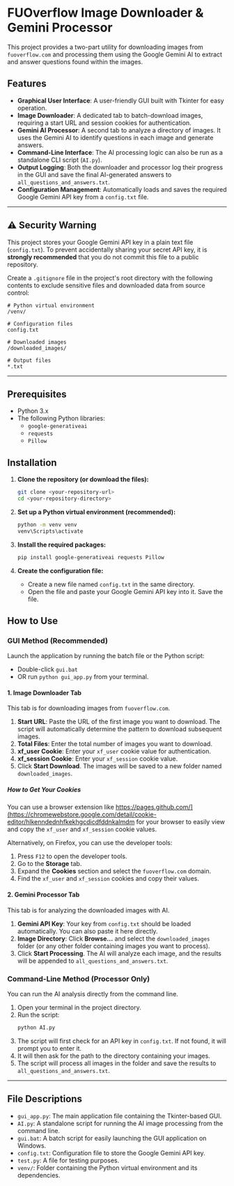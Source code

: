# FUOverflow Image Downloader & Gemini Processor

This project provides a two-part utility for downloading images from `fuoverflow.com` and processing them using the Google Gemini AI to extract and answer questions found within the images.

## Features

- **Graphical User Interface**: A user-friendly GUI built with Tkinter for easy operation.
- **Image Downloader**: A dedicated tab to batch-download images, requiring a start URL and session cookies for authentication.
- **Gemini AI Processor**: A second tab to analyze a directory of images. It uses the Gemini AI to identify questions in each image and generate answers.
- **Command-Line Interface**: The AI processing logic can also be run as a standalone CLI script (`AI.py`).
- **Output Logging**: Both the downloader and processor log their progress in the GUI and save the final AI-generated answers to `all_questions_and_answers.txt`.
- **Configuration Management**: Automatically loads and saves the required Google Gemini API key from a `config.txt` file.

---

## ⚠️ Security Warning

This project stores your Google Gemini API key in a plain text file (`config.txt`). To prevent accidentally sharing your secret API key, it is **strongly recommended** that you do not commit this file to a public repository.

Create a `.gitignore` file in the project's root directory with the following contents to exclude sensitive files and downloaded data from source control:

```
# Python virtual environment
/venv/

# Configuration files
config.txt

# Downloaded images
/downloaded_images/

# Output files
*.txt
```

---

## Prerequisites

- Python 3.x
- The following Python libraries:
  - `google-generativeai`
  - `requests`
  - `Pillow`

## Installation

1.  **Clone the repository (or download the files):**
    ```bash
    git clone <your-repository-url>
    cd <your-repository-directory>
    ```

2.  **Set up a Python virtual environment (recommended):**
    ```bash
    python -m venv venv
    venv\Scripts\activate
    ```

3.  **Install the required packages:**
    ```bash
    pip install google-generativeai requests Pillow
    ```

4.  **Create the configuration file:**
    - Create a new file named `config.txt` in the same directory.
    - Open the file and paste your Google Gemini API key into it. Save the file.

## How to Use

### GUI Method (Recommended)

Launch the application by running the batch file or the Python script:

- Double-click `gui.bat`
- OR run `python gui_app.py` from your terminal.

#### 1. Image Downloader Tab

This tab is for downloading images from `fuoverflow.com`.

1.  **Start URL**: Paste the URL of the first image you want to download. The script will automatically determine the pattern to download subsequent images.
2.  **Total Files**: Enter the total number of images you want to download.
3.  **xf_user Cookie**: Enter your `xf_user` cookie value for authentication.
4.  **xf_session Cookie**: Enter your `xf_session` cookie value.
5.  Click **Start Download**. The images will be saved to a new folder named `downloaded_images`.

##### How to Get Your Cookies
You can use a browser extension like https://pages.github.com/](https://chromewebstore.google.com/detail/cookie-editor/hlkenndednhfkekhgcdicdfddnkalmdm for your browser to easily view and copy the `xf_user` and `xf_session` cookie values.

Alternatively, on Firefox, you can use the developer tools:
1. Press `F12` to open the developer tools.
2. Go to the **Storage** tab.
3. Expand the **Cookies** section and select the `fuoverflow.com` domain.
4. Find the `xf_user` and `xf_session` cookies and copy their values.

#### 2. Gemini Processor Tab

This tab is for analyzing the downloaded images with AI.

1.  **Gemini API Key**: Your key from `config.txt` should be loaded automatically. You can also paste it here directly.
2.  **Image Directory**: Click **Browse...** and select the `downloaded_images` folder (or any other folder containing images you want to process).
3.  Click **Start Processing**. The AI will analyze each image, and the results will be appended to `all_questions_and_answers.txt`.

### Command-Line Method (Processor Only)

You can run the AI analysis directly from the command line.

1.  Open your terminal in the project directory.
2.  Run the script:
    ```bash
    python AI.py
    ```
3.  The script will first check for an API key in `config.txt`. If not found, it will prompt you to enter it.
4.  It will then ask for the path to the directory containing your images.
5.  The script will process all images in the folder and save the results to `all_questions_and_answers.txt`.

---

## File Descriptions

- `gui_app.py`: The main application file containing the Tkinter-based GUI.
- `AI.py`: A standalone script for running the AI image processing from the command line.
- `gui.bat`: A batch script for easily launching the GUI application on Windows.
- `config.txt`: Configuration file to store the Google Gemini API key.
- `test.py`: A file for testing purposes.
- `venv/`: Folder containing the Python virtual environment and its dependencies.
